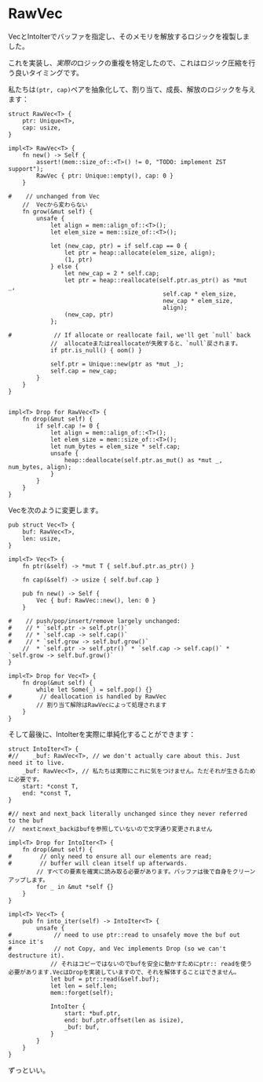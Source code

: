 
# <!--RawVec--> RawVec

<!--We've actually reached an interesting situation here: we've duplicated the logic for specifying a buffer and freeing its memory in Vec and IntoIter.-->
VecとIntoIterでバッファを指定し、そのメモリを解放するロジックを複製しました。
<!--Now that we've implemented it and identified *actual* logic duplication, this is a good time to perform some logic compression.-->
これを実装し、*実際の*ロジックの重複を特定したので、これはロジック圧縮を行う良いタイミングです。

<!--We're going to abstract out the `(ptr, cap)` pair and give them the logic for allocating, growing, and freeing:-->
私たちは`(ptr, cap)`ペアを抽象化して、割り当て、成長、解放のロジックを与えます：

```rust,ignore
struct RawVec<T> {
    ptr: Unique<T>,
    cap: usize,
}

impl<T> RawVec<T> {
    fn new() -> Self {
        assert!(mem::size_of::<T>() != 0, "TODO: implement ZST support");
        RawVec { ptr: Unique::empty(), cap: 0 }
    }

#    // unchanged from Vec
    //  Vecから変わらない
    fn grow(&mut self) {
        unsafe {
            let align = mem::align_of::<T>();
            let elem_size = mem::size_of::<T>();

            let (new_cap, ptr) = if self.cap == 0 {
                let ptr = heap::allocate(elem_size, align);
                (1, ptr)
            } else {
                let new_cap = 2 * self.cap;
                let ptr = heap::reallocate(self.ptr.as_ptr() as *mut _,
                                            self.cap * elem_size,
                                            new_cap * elem_size,
                                            align);
                (new_cap, ptr)
            };

#            // If allocate or reallocate fail, we'll get `null` back
            //  allocateまたはreallocateが失敗すると、`null`戻されます。
            if ptr.is_null() { oom() }

            self.ptr = Unique::new(ptr as *mut _);
            self.cap = new_cap;
        }
    }
}


impl<T> Drop for RawVec<T> {
    fn drop(&mut self) {
        if self.cap != 0 {
            let align = mem::align_of::<T>();
            let elem_size = mem::size_of::<T>();
            let num_bytes = elem_size * self.cap;
            unsafe {
                heap::deallocate(self.ptr.as_mut() as *mut _, num_bytes, align);
            }
        }
    }
}
```

<!--And change Vec as follows:-->
Vecを次のように変更します。

```rust,ignore
pub struct Vec<T> {
    buf: RawVec<T>,
    len: usize,
}

impl<T> Vec<T> {
    fn ptr(&self) -> *mut T { self.buf.ptr.as_ptr() }

    fn cap(&self) -> usize { self.buf.cap }

    pub fn new() -> Self {
        Vec { buf: RawVec::new(), len: 0 }
    }

#    // push/pop/insert/remove largely unchanged:
#    // * `self.ptr -> self.ptr()`
#    // * `self.cap -> self.cap()`
#    // * `self.grow -> self.buf.grow()`
    //  * `self.ptr -> self.ptr()` * `self.cap -> self.cap()` * `self.grow -> self.buf.grow()`
}

impl<T> Drop for Vec<T> {
    fn drop(&mut self) {
        while let Some(_) = self.pop() {}
#        // deallocation is handled by RawVec
        // 割り当て解除はRawVecによって処理されます
    }
}
```

<!--And finally we can really simplify IntoIter:-->
そして最後に、IntoIterを実際に単純化することができます：

```rust,ignore
struct IntoIter<T> {
#//    _buf: RawVec<T>, // we don't actually care about this. Just need it to live.
    _buf: RawVec<T>, // 私たちは実際にこれに気をつけません。ただそれが生きるために必要です。
    start: *const T,
    end: *const T,
}

#// next and next_back literally unchanged since they never referred to the buf
//  nextとnext_backはbufを参照していないので文字通り変更されません

impl<T> Drop for IntoIter<T> {
    fn drop(&mut self) {
#        // only need to ensure all our elements are read;
#        // buffer will clean itself up afterwards.
        // すべての要素を確実に読み取る必要があります。バッファは後で自身をクリーンアップします。
        for _ in &mut *self {}
    }
}

impl<T> Vec<T> {
    pub fn into_iter(self) -> IntoIter<T> {
        unsafe {
#            // need to use ptr::read to unsafely move the buf out since it's
#            // not Copy, and Vec implements Drop (so we can't destructure it).
            // それはコピーではないのでbufを安全に動かすためにptr:: readを使う必要があります.VecはDropを実装していますので、それを解体することはできません。
            let buf = ptr::read(&self.buf);
            let len = self.len;
            mem::forget(self);

            IntoIter {
                start: *buf.ptr,
                end: buf.ptr.offset(len as isize),
                _buf: buf,
            }
        }
    }
}
```

<!--Much better.-->
ずっといい。
